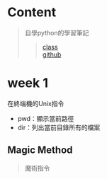 # Content
  > 自學python的學習筆記
  >> [class](http://moocs.nccu.edu.tw/course/123/intro)\
  >> [github](https://github.com/yenlung/Python-3-Data-Analysis-Basics)
  
  
  
# week 1

在終端機的Unix指令
  - pwd：顯示當前路徑
  - dir：列出當前目錄所有的檔案
  

## Magic Method
   > 魔術指令
   
   
   
